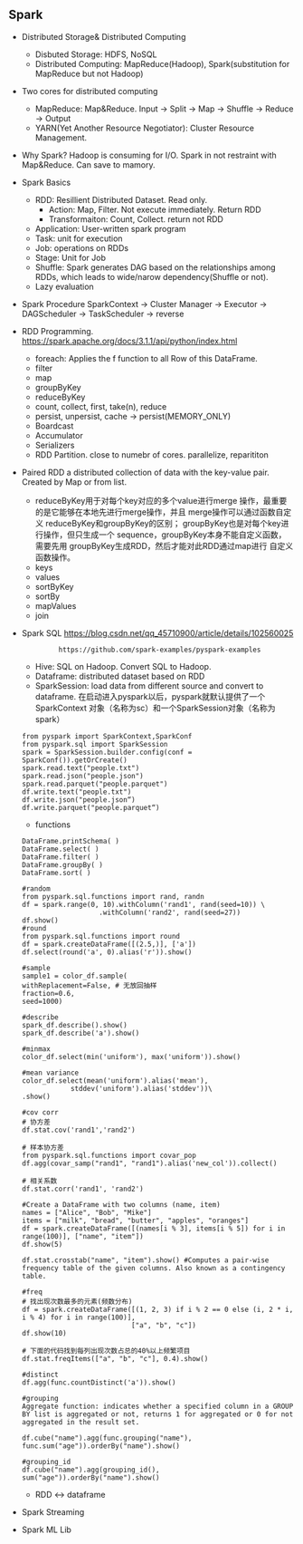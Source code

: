 ## Spark
- Distributed Storage& Distributed Computing
  - Disbuted Storage: HDFS, NoSQL
  - Distributed Computing: MapReduce(Hadoop), Spark(substitution for MapReduce but not Hadoop)
- Two cores for distributed computing
  - MapReduce: Map&Reduce. Input -> Split -> Map -> Shuffle -> Reduce -> Output
  - YARN(Yet Another Resource Negotiator): Cluster Resource Management. 
- Why Spark?
Hadoop is consuming for I/O. Spark in not restraint with Map&Reduce. Can save to mamory. 
- Spark Basics
  - RDD: Resillient Distributed Dataset. Read only. 
    - Action: Map, Filter. Not execute immediately. Return RDD
    - Transformaiton: Count, Collect. return not RDD
  - Application: User-written spark program
  - Task: unit for execution
  - Job: operations on RDDs
  - Stage: Unit for Job
  - Shuffle: Spark generates DAG based on the relationships among RDDs, which leads to wide/narow dependency(Shuffle or not). 
  - Lazy evaluation
 - Spark Procedure
   SparkContext -> Cluster Manager -> Executor -> DAGScheduler -> TaskScheduler -> reverse
 - RDD Programming. https://spark.apache.org/docs/3.1.1/api/python/index.html
   - foreach: Applies the f function to all Row of this DataFrame.
   - filter
   - map
   - groupByKey
   - reduceByKey
   - count, collect, first, take(n), reduce
   - persist, unpersist, cache -> persist(MEMORY_ONLY)
   - Boardcast
   - Accumulator
   - Serializers
   - RDD Partition. close to numebr of cores. parallelize, reparititon
 - Paired RDD
 a distributed collection of data with the key-value pair. Created by Map or from list. 
   - reduceByKey用于对每个key对应的多个value进行merge 操作，最重要的是它能够在本地先进行merge操作，并且 merge操作可以通过函数自定义 reduceByKey和groupByKey的区别；
groupByKey也是对每个key进行操作，但只生成一个 sequence，groupByKey本身不能自定义函数，需要先用 groupByKey生成RDD，然后才能对此RDD通过map进行 自定义函数操作。
   - keys
   - values
   - sortByKey
   - sortBy
   - mapValues
   - join
 - Spark SQL    https://blog.csdn.net/qq_45710900/article/details/102560025

                https://github.com/spark-examples/pyspark-examples
   - Hive: SQL on Hadoop. Convert SQL to Hadoop.
   - Dataframe: distributed dataset based on RDD
   - SparkSession: load data from different source and convert to dataframe. 在启动进入pyspark以后，pyspark就默认提供了一个SparkContext 对象（名称为sc）和一个SparkSession对象（名称为spark）
   ```
   from pyspark import SparkContext,SparkConf  
   from pyspark.sql import SparkSession
   spark = SparkSession.builder.config(conf = SparkConf()).getOrCreate()
   spark.read.text("people.txt")
   spark.read.json("people.json")
   spark.read.parquet("people.parquet")
   df.write.text("people.txt")
   df.write.json("people.json“)
   df.write.parquet("people.parquet“) 
    ```    
    - functions
    ```
    DataFrame.printSchema( )
    DataFrame.select( )
    DataFrame.filter( )
    DataFrame.groupBy( )
    DataFrame.sort( )
    ```
    ```
    #random
    from pyspark.sql.functions import rand, randn 
    df = spark.range(0, 10).withColumn('rand1', rand(seed=10)) \
                       .withColumn('rand2', rand(seed=27))
    df.show()
    #round
    from pyspark.sql.functions import round
    df = spark.createDataFrame([(2.5,)], ['a'])
    df.select(round('a', 0).alias('r')).show()
    
    #sample
    sample1 = color_df.sample(
    withReplacement=False, # 无放回抽样
    fraction=0.6,
    seed=1000)
    
    #describe
    spark_df.describe().show()
    spark_df.describe('a').show()
    
    #minmax
    color_df.select(min('uniform'), max('uniform')).show()
    
    #mean variance
    color_df.select(mean('uniform').alias('mean'),
                stddev('uniform').alias('stddev'))\
    .show()
    
    #cov corr
    # 协方差
    df.stat.cov('rand1','rand2')

    # 样本协方差
    from pyspark.sql.functions import covar_pop
    df.agg(covar_samp("rand1", "rand1").alias('new_col')).collect()

    # 相关系数
    df.stat.corr('rand1', 'rand2')
    
    #Create a DataFrame with two columns (name, item)
    names = ["Alice", "Bob", "Mike"]
    items = ["milk", "bread", "butter", "apples", "oranges"]
    df = spark.createDataFrame([(names[i % 3], items[i % 5]) for i in range(100)], ["name", "item"])
    df.show(5)

    df.stat.crosstab("name", "item").show() #Computes a pair-wise frequency table of the given columns. Also known as a contingency table.
    
    #freq
    # 找出现次数最多的元素(频数分布)
    df = spark.createDataFrame([(1, 2, 3) if i % 2 == 0 else (i, 2 * i, i % 4) for i in range(100)],
                               ["a", "b", "c"])
    df.show(10)

    # 下面的代码找到每列出现次数占总的40%以上频繁项目
    df.stat.freqItems(["a", "b", "c"], 0.4).show()
    
    #distinct
    df.agg(func.countDistinct('a')).show()
    
    #grouping
    Aggregate function: indicates whether a specified column in a GROUP BY list is aggregated or not, returns 1 for aggregated or 0 for not aggregated in the result set.
    
    df.cube("name").agg(func.grouping("name"), func.sum("age")).orderBy("name").show()
    
    #grouping_id
    df.cube("name").agg(grouping_id(), sum("age")).orderBy("name").show()
    
    ```
    - RDD <-> dataframe
 - Spark Streaming
 - Spark ML Lib
